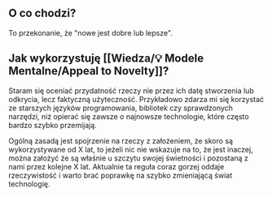 ## O co chodzi? 
To przekonanie, że "nowe jest dobre lub lepsze".

## Jak wykorzystuję [[Wiedza/💡 Modele Mentalne/Appeal to Novelty]]?
Staram się oceniać przydatność rzeczy nie przez ich datę stworzenia lub odkrycia, lecz faktyczną użyteczność. Przykładowo zdarza mi się korzystać ze starszych języków programowania, bibliotek czy sprawdzonych narzędzi, niż opierać się zawsze o najnowsze technologie, które często bardzo szybko przemijają. 

Ogólną zasadą jest spojrzenie na rzeczy z założeniem, że skoro są wykorzystywane od X lat, to jeżeli nic nie wskazuje na to, że jest inaczej, można założyć że są właśnie u szczytu swojej świetności i pozostaną z nami przez kolejne X lat. Aktualnie ta reguła coraz gorzej oddaje rzeczywistość i warto brać poprawkę na szybko zmieniającą świat technologię. 